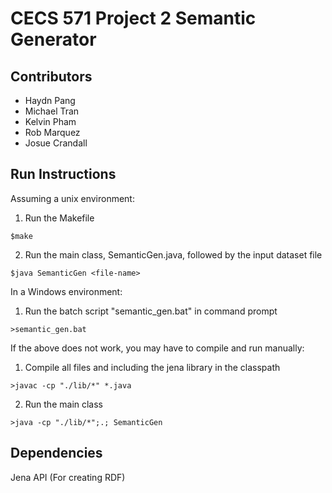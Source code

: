 # CECS 571 Project 2 Semantic Generator

## Contributors
- Haydn Pang
- Michael Tran
- Kelvin Pham
- Rob Marquez
- Josue Crandall

## Run Instructions
Assuming a unix environment:

1. Run the Makefile

```$make```

2. Run the main class, SemanticGen.java, followed by the input dataset file

```$java SemanticGen <file-name>```

In a Windows environment:

1. Run the batch script "semantic_gen.bat" in command prompt

```>semantic_gen.bat```

If the above does not work, you may have to compile and run manually:

1. Compile all files and including the jena library in the classpath

```>javac -cp "./lib/*" *.java```

2. Run the main class

```>java -cp "./lib/*";.; SemanticGen```

## Dependencies
Jena API (For creating RDF)
